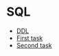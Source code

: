 # SQL

- [DDL](https://github.com/zakharov-dmitriy/hw_tasks/blob/main/SQL/hw_DDL.sql)
- [First task](https://github.com/zakharov-dmitriy/hw_tasks/blob/main/SQL/hw_1.sql)
- [Second task](https://github.com/zakharov-dmitriy/hw_tasks/blob/main/SQL/hw_2.sql)
